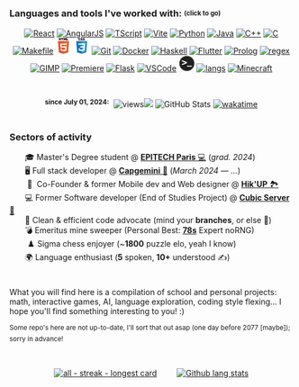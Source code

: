 ### Languages and tools I've worked with:  <sup><sub>(click to go)</sub></sup>

<div align="center">

  [<img src="https://raw.githubusercontent.com/mallowigi/iconGenerator/master/assets/icons/files//react.svg" width="28px" alt="React" />](https://github.com/QuentindiMeo/Dashboard)
  [<img src="https://raw.githubusercontent.com/mallowigi/iconGenerator/master/assets/icons/files//angularjs.svg" width="28px" alt="AngularJS" />](https://www.capgemini.com)
  [<img src="https://upload.wikimedia.org/wikipedia/commons/thumb/4/4c/Typescript_logo_2020.svg/2048px-Typescript_logo_2020.svg.png" width="28px" alt="TScript" />](https://www.live-crew.com)
  [<img src="https://raw.githubusercontent.com/mallowigi/iconGenerator/master/assets/icons/files//vite.svg" width="28px" alt="Vite" />](https://www.steamulo.com)
  [<img src="https://upload.wikimedia.org/wikipedia/commons/thumb/c/c3/Python-logo-notext.svg/1028px-Python-logo-notext.svg.png" width="28px" alt="Python" />](https://github.com/QuentindiMeo/goodnight.py)
  [<img src="https://brandslogos.com/wp-content/uploads/images/large/java-logo-1.png" width="28px" alt="Java" />](https://www.capgemini.com)
  [<img src="https://upload.wikimedia.org/wikipedia/commons/thumb/1/18/ISO_C%2B%2B_Logo.svg/1828px-ISO_C%2B%2B_Logo.svg.png" width="28px" alt="C++" />](https://github.com/QuentindiMeo/Quoter)
  [<img src="https://upload.wikimedia.org/wikipedia/commons/thumb/1/18/C_Programming_Language.svg/695px-C_Programming_Language.svg.png" width="28px" alt="C" />](https://github.com/QuentindiMeo/Project-Euler)
  [<img src="https://raw.githubusercontent.com/mallowigi/iconGenerator/master/assets/icons/files//makefile.svg" width="28px" alt="Makefile" />](https://github.com/QuentindiMeo)
  [<img src="https://raw.githubusercontent.com/github/explore/80688e429a7d4ef2fca1e82350fe8e3517d3494d/topics/html/html.png" width="28px" alt="HTML" />](https://github.com/QuentindiMeo/IllaVita)
  [<img src="https://raw.githubusercontent.com/github/explore/80688e429a7d4ef2fca1e82350fe8e3517d3494d/topics/css/css.png" width="28px" alt="CSS" />](https://github.com/QuentindiMeo/IllaVita)
  [<img src="https://raw.githubusercontent.com/mallowigi/iconGenerator/master/assets/icons/files//git.svg" width="28px" alt="Git" />](https://github.com/QuentindiMeo)
  [<img src="https://cdn.iconscout.com/icon/free/png-256/free-docker-226091.png" width="28px" alt="Docker" />](https://github.com/QuentindiMeo/Dashboard)
  [<img src="https://img.stackshare.io/service/1069/oCgm29k9.png" width="28px" alt="Haskell" />](https://github.com/QuentindiMeo/HS-Training-Camp)
  [<img src="https://raw.githubusercontent.com/mallowigi/iconGenerator/master/assets/icons/files//flutter.svg" width="28px" alt="Flutter" />](https://github.com/Hik-UP)
  [<img src="https://dashboard.snapcraft.io/site_media/appmedia/2020/04/Prolog-logo-512.png" width="28px" alt="Prolog" />](https://github.com/QuentindiMeo)
  [<img src="https://raw.githubusercontent.com/mallowigi/iconGenerator/master/assets/icons/files//regex.svg" width="28px" alt="regex" />](https://github.com/QuentindiMeo)
  [<img src="https://raw.githubusercontent.com/mallowigi/iconGenerator/master/assets/icons/files//gimp.svg" width="28px" alt="GIMP" />](https://github.com/QuentindiMeo)
  [<img src="https://raw.githubusercontent.com/mallowigi/iconGenerator/master/assets/icons/files//premiere.svg" width="28px" alt="Premiere" />](https://github.com/QuentindiMeo)
  [<img src="https://raw.githubusercontent.com/mallowigi/iconGenerator/master/assets/icons/files//flask.svg" width="28px" alt="Flask" />](https://github.com/QuentindiMeo)
  [<img src="https://raw.githubusercontent.com/mallowigi/iconGenerator/master/assets/icons/files//vscode.svg" width="28px" alt="VSCode" />](https://github.com/QuentindiMeo)
  [<img src="https://raw.githubusercontent.com/github/explore/80688e429a7d4ef2fca1e82350fe8e3517d3494d/topics/terminal/terminal.png" width="28px" alt="script" />](https://github.com/QuentindiMeo/Solitarium)
  [<img src="https://upload.wikimedia.org/wikipedia/commons/1/14/Google_Translate_logo_%28old%29.png" width="28px" alt="langs" />](https://www.live-crew.com)
  [<img src="https://raw.githubusercontent.com/mallowigi/iconGenerator/master/assets/icons/files//minecraft.svg" width="28px" alt="Minecraft" />](https://github.com/CubicMC)

  <br />

  <sup><b>since July 01, 2024:</b></sup>&nbsp;&nbsp;![views](https://komarev.com/ghpvc/?username=QuentindiMeo&color=2347cc&style=flat-square&label=profile%20views)![ ](https://hit.yhype.me/github/profile?user_id=43745346)
  ![GitHub Stats](https://img.shields.io/static/v1?label=longest%20streak&message=21&color=2347cc&style=flat-square)
  [![wakatime](https://wakatime.com/badge/user/e02be71d-4679-4707-9204-1bf72932d23c.svg?style=flat-square)](https://wakatime.com/@e02be71d-4679-4707-9204-1bf72932d23c)

</div>

# <!-- Small line break, looking better than <hr/> -->

### Sectors of activity

&nbsp;&nbsp;&nbsp;&nbsp;&nbsp;&nbsp; :mortar_board: Master's Degree student @ [**EPITECH Paris** :computer:](https://www.epitech.eu/) (*grad. 2024*)  
&nbsp;&nbsp;&nbsp;&nbsp;&nbsp;&nbsp; :desktop_computer: Full stack developer @ [**Capgemini** :blue_heart:](https://www.capgemini.com/fr-fr/) (*March 2024 — ...*)  
&nbsp;&nbsp;&nbsp;&nbsp;&nbsp;&nbsp;&nbsp; :iphone:&nbsp;&nbsp;Co-Founder & former Mobile dev and Web designer @ [**Hik'UP** :national_park:](https://github.com/Hik-UP)  
&nbsp;&nbsp;&nbsp;&nbsp;&nbsp;&nbsp; :computer: Former Software developer (End of Studies Project) @ [**Cubic Server** :ice_cube:](https://github.com/CubicMC)  
&nbsp;&nbsp;&nbsp;&nbsp;&nbsp;&nbsp; :broom: Clean & efficient code advocate (mind your **branches**, or else 🔫)  
&nbsp;&nbsp;&nbsp;&nbsp;&nbsp;&nbsp; :bomb: Emeritus mine sweeper (Personal Best: [**78s**](https://www.facebook.com/Quentin.Swono/posts/pfbid028j8njEjWZ4qCiVVSHJ9w8vf26p2t6Txwk2PpQKWzJ8jWbnMKoVHmoZCUAjjARbhpl) Expert noRNG)  
&nbsp;&nbsp;&nbsp;&nbsp;&nbsp;&nbsp;&nbsp; :chess_pawn: Sigma chess enjoyer (~**1800** puzzle elo, yeah I know)  
&nbsp;&nbsp;&nbsp;&nbsp;&nbsp;&nbsp; :earth_africa: Language enthusiast (**5** spoken, **10+** understood ✍️)  

# <!-- Small line break, looking better than <hr/> -->

What you will find here is a compilation of school and personal projects: math, interactive games, AI, language exploration, coding style flexing... I hope you'll find something interesting to you! :)

<sup>Some repo's here are not up-to-date, I'll sort that out asap (one day before 2077 [maybe]); sorry in advance!</sup>

# <!-- Small line break, looking better than <hr/> -->

<div align="center">
  <!-- <a href="https://github.com/QuentindiMeo"><img alt="GitHub user stats" src="https://github-readme-stats.vercel.app/api?username=QuentindiMeo&count_private=true&include_all_commits=true&theme=transparent&show_icons=true&custom_title=Quentin%27s%20GitHub%20Stats&hide_border=true" /></a> -->
  <a href="https://github.com/QuentindiMeo"><img alt="all - streak - longest card" src="https://streak-stats.demolab.com/?user=Quentindimeo&theme=dark&hide_border=true&border_radius=4.5&locale=en&sections=total%2Ccurrent%2Clongest&card_width=450&card_height=130&type=svg" /></a>
  &nbsp;&nbsp;&nbsp;&nbsp;&nbsp;&nbsp;&nbsp;
  <a href="https://github.com/QuentindiMeo"><img alt="Github lang stats" src="https://github-readme-stats.vercel.app/api/top-langs/?username=QuentindiMeo&count_private=true&langs_count=8&theme=transparent&card_width=330&layout=compact&show_icons=true&hide_border=true" /></a>

</div>
